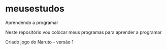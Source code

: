 # meusestudos
Aprendendo a programar

Neste repositório vou colocar meus programas para aprender a programar

Criado jogo do Naruto - versão 1
